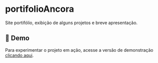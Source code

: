 # portifolioAncora
Site portifólio, exibição de alguns projetos e breve apresentação.

## 👀 Demo
Para experimentar o projeto em ação, acesse a versão de demonstração [clicando aqui](https://esmeralda-freire.github.io/portifolioAncora/).
